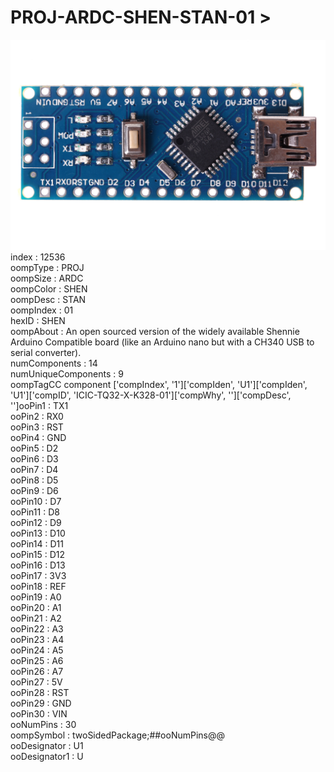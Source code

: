 # PROJ-ARDC-SHEN-STAN-01 >   
![](image.jpg)  
index : 12536  
oompType : PROJ  
oompSize : ARDC  
oompColor : SHEN  
oompDesc : STAN  
oompIndex : 01  
hexID : SHEN  
oompAbout : An open sourced version of the widely available Shennie Arduino Compatible board (like an Arduino nano but with a CH340 USB to serial converter).  
numComponents : 14  
numUniqueComponents : 9  
oompTagCC component
['compIndex', '1']['compIden', 'U1']['compIden', 'U1']['compID', 'ICIC-TQ32-X-K328-01']['compWhy', '']['compDesc', '']ooPin1 : TX1  
ooPin2 : RX0  
ooPin3 : RST  
ooPin4 : GND  
ooPin5 : D2  
ooPin6 : D3  
ooPin7 : D4  
ooPin8 : D5  
ooPin9 : D6  
ooPin10 : D7  
ooPin11 : D8  
ooPin12 : D9  
ooPin13 : D10  
ooPin14 : D11  
ooPin15 : D12  
ooPin16 : D13  
ooPin17 : 3V3  
ooPin18 : REF  
ooPin19 : A0  
ooPin20 : A1  
ooPin21 : A2  
ooPin22 : A3  
ooPin23 : A4  
ooPin24 : A5  
ooPin25 : A6  
ooPin26 : A7  
ooPin27 : 5V  
ooPin28 : RST  
ooPin29 : GND  
ooPin30 : VIN  
ooNumPins : 30  
oompSymbol : twoSidedPackage;##ooNumPins@@  
ooDesignator : U1  
ooDesignator1 : U  
